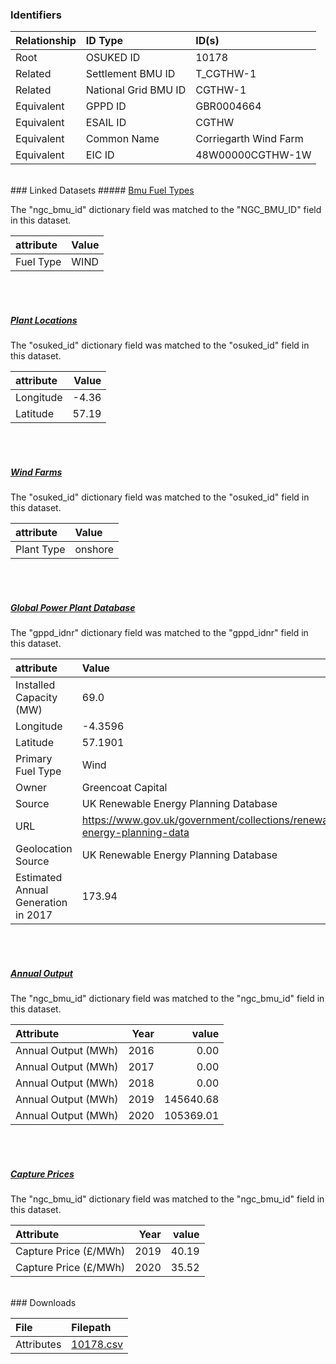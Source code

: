### Identifiers

| Relationship   | ID Type              | ID(s)                 |
|:---------------|:---------------------|:----------------------|
| Root           | OSUKED ID            | 10178                 |
| Related        | Settlement BMU ID    | T_CGTHW-1             |
| Related        | National Grid BMU ID | CGTHW-1               |
| Equivalent     | GPPD ID              | GBR0004664            |
| Equivalent     | ESAIL ID             | CGTHW                 |
| Equivalent     | Common Name          | Corriegarth Wind Farm |
| Equivalent     | EIC ID               | 48W00000CGTHW-1W      |

<br>
### Linked Datasets
##### <a href="https://osuked.github.io/Power-Station-Dictionary/datasets/bmu-fuel-types">Bmu Fuel Types</a>



The "ngc_bmu_id" dictionary field was matched to the "NGC_BMU_ID" field in this dataset.

| attribute   | Value   |
|:------------|:--------|
| Fuel Type   | WIND    |

<br><br>
##### <a href="https://osuked.github.io/Power-Station-Dictionary/datasets/plant-locations">Plant Locations</a>



The "osuked_id" dictionary field was matched to the "osuked_id" field in this dataset.

| attribute   |   Value |
|:------------|--------:|
| Longitude   |   -4.36 |
| Latitude    |   57.19 |

<br><br>
##### <a href="https://osuked.github.io/Power-Station-Dictionary/datasets/wind-farms">Wind Farms</a>



The "osuked_id" dictionary field was matched to the "osuked_id" field in this dataset.

| attribute   | Value   |
|:------------|:--------|
| Plant Type  | onshore |

<br><br>
##### <a href="https://osuked.github.io/Power-Station-Dictionary/datasets/global-power-plant-database">Global Power Plant Database</a>



The "gppd_idnr" dictionary field was matched to the "gppd_idnr" field in this dataset.

| attribute                           | Value                                                                    |
|:------------------------------------|:-------------------------------------------------------------------------|
| Installed Capacity (MW)             | 69.0                                                                     |
| Longitude                           | -4.3596                                                                  |
| Latitude                            | 57.1901                                                                  |
| Primary Fuel Type                   | Wind                                                                     |
| Owner                               | Greencoat Capital                                                        |
| Source                              | UK Renewable Energy Planning Database                                    |
| URL                                 | https://www.gov.uk/government/collections/renewable-energy-planning-data |
| Geolocation Source                  | UK Renewable Energy Planning Database                                    |
| Estimated Annual Generation in 2017 | 173.94                                                                   |

<br><br>
##### <a href="https://osuked.github.io/Power-Station-Dictionary/datasets/annual-output">Annual Output</a>



The "ngc_bmu_id" dictionary field was matched to the "ngc_bmu_id" field in this dataset.

| Attribute           |   Year |     value |
|:--------------------|-------:|----------:|
| Annual Output (MWh) |   2016 |      0.00 |
| Annual Output (MWh) |   2017 |      0.00 |
| Annual Output (MWh) |   2018 |      0.00 |
| Annual Output (MWh) |   2019 | 145640.68 |
| Annual Output (MWh) |   2020 | 105369.01 |

<br><br>
##### <a href="https://osuked.github.io/Power-Station-Dictionary/datasets/capture-prices">Capture Prices</a>



The "ngc_bmu_id" dictionary field was matched to the "ngc_bmu_id" field in this dataset.

| Attribute             |   Year |   value |
|:----------------------|-------:|--------:|
| Capture Price (£/MWh) |   2019 |   40.19 |
| Capture Price (£/MWh) |   2020 |   35.52 |


<br>
### Downloads


| File       | Filepath                                                                              |
|:-----------|:--------------------------------------------------------------------------------------|
| Attributes | [10178.csv](https://osuked.github.io/Power-Station-Dictionary/object_attrs/10178.csv) |

